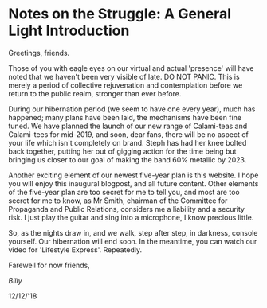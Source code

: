 # Notes on the Struggle: A General Light Introduction

Greetings, friends.

Those of you with eagle eyes on our virtual and actual 'presence' will have noted that we haven't been very visible of late. DO NOT PANIC. This is merely a period of collective rejuvenation and contemplation before we return to the public realm, stronger than ever before.</p>
<p>During our hibernation period (we seem to have one every year), much has happened; many plans have been laid, the mechanisms have been fine tuned. We have planned the launch of our new range of Calami-teas and Calami-tees for mid-2019, and soon, dear fans, there will be no aspect of your life which isn't completely on brand. Steph has had her knee bolted back together, putting her out of gigging action for the time being but bringing us closer to our goal of making the band 60% metallic by 2023.

Another exciting element of our newest five-year plan is this website. I hope you will enjoy this inaugural blogpost, and all future content. Other elements of the five-year plan are too secret for me to tell you, and most are too secret for me to know, as Mr Smith, chairman of the Committee for Propaganda and Public Relations, considers me a liability and a security risk. I just play the guitar and sing into a microphone, I know precious little.

So, as the nights draw in, and we walk, step after step, in darkness, console yourself. Our hibernation will end soon. In the meantime, you can watch our video for 'Lifestyle Express'. Repeatedly.

Farewell for now friends,

<em>Billy</em>

<p class="date">
12/12/'18
</p> 
